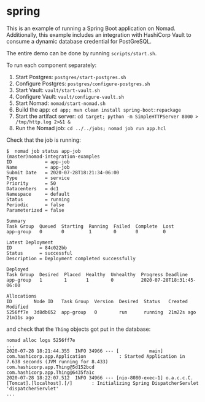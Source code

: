 # spring

This is an example of running a Spring Boot application on Nomad. Additionally, this example includes an integration with HashiCorp Vault to consume a dynamic database credential for PostGreSQL.

The entire demo can be done by running `scripts/start.sh`.

To run each component separately:

1. Start Postgres: `postgres/start-postgres.sh`
2. Configure Postgres: `postgres/configure-postgres.sh`
3. Start Vault: `vault/start-vault.sh`
4. Configure Vault: `vault/configure-vault.sh`
5. Start Nomad: `nomad/start-nomad.sh`
6. Build the app: `cd app; mvn clean install spring-boot:repackage`
7. Start the artifact server: `cd target; python -m SimpleHTTPServer 8000 > /tmp/http.log 2>&1 &`
8. Run the Nomad job: `cd ../../jobs; nomad job run app.hcl`

Check that the job is running:

```shell
$  nomad job status app-job                                                                                                                                                                 (master)nomad-integration-examples
ID            = app-job
Name          = app-job
Submit Date   = 2020-07-28T18:21:34-06:00
Type          = service
Priority      = 50
Datacenters   = dc1
Namespace     = default
Status        = running
Periodic      = false
Parameterized = false

Summary
Task Group  Queued  Starting  Running  Failed  Complete  Lost
app-group   0       0         1        0       0         0

Latest Deployment
ID          = 84c022bb
Status      = successful
Description = Deployment completed successfully

Deployed
Task Group  Desired  Placed  Healthy  Unhealthy  Progress Deadline
app-group   1        1       1        0          2020-07-28T18:31:45-06:00

Allocations
ID        Node ID   Task Group  Version  Desired  Status   Created     Modified
5256ff7e  3d8db652  app-group   0        run      running  21m22s ago  21m11s ago
```

and check that the `Thing` objects got put in the database:

```shell
nomad alloc logs 5256ff7e
...
2020-07-28 18:21:44.355  INFO 34966 --- [           main] com.hashicorp.app.Application            : Started Application in 7.638 seconds (JVM running for 8.433)
com.hashicorp.app.Thing@5d152bcd
com.hashicorp.app.Thing@6435fa1c
2020-07-28 18:22:07.512  INFO 34966 --- [nio-8080-exec-1] o.a.c.c.C.[Tomcat].[localhost].[/]       : Initializing Spring DispatcherServlet 'dispatcherServlet'
...
```
